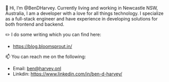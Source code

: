 :wave: Hi, I’m @BenDHarvey. Currently living and working in Newcastle NSW, Australia, I am a developer with a love for all things technology. I specialize as a full-stack engineer and have experience in developing solutions for both frontend and backend.

:pencil2: I do some writing which you can find here:

- https://blog.bloomsprout.in/

:mailbox: You can reach me on the following:

- Email: ben@harvey.onl
- Linkdin: https://www.linkedin.com/in/ben-d-harvey/
